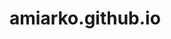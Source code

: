 # amiarko.github.io
<!DOCTYPE html>
<html>
<head>
  <title>Happy Birthday, [SWAGOTA]!</title>
  <style>

  
</head>
<body>

  <div class="container">
    <h1>Happy Birthday, [SWAGOTA]!</h1>
    <p>I hope you have an amazing day filled with joy and laughter. </p>
    <p>You are the most wonderful person I know, and I feel so lucky to have you in my life.</p>
    <p>I love you more than words can say!</p>
